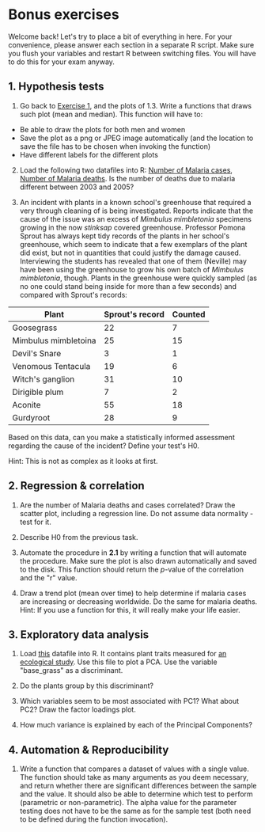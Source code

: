 # Bonus exercises

Welcome back! Let's try to place a bit of everything in here.
For your convenience, please answer each section in a separate R script.
Make sure you flush your variables and restart R between switching files.
You will have to do this for your exam anyway.


## 1. Hypothesis tests

1. Go back to [Exercise 1](ex1.html), and the plots of 1.3. Write a functions that draws such plot (mean and median).
This function will have to:
* Be able to draw the plots for both men and women
* Save the plot as a png or JPEG image automatically (and the location to save the file has to be chosen when invoking the function)
* Have different labels for the different plots

2. Load the following two datafiles into R: [Number of Malaria cases](http://docs.google.com/spreadsheet/pub?key=pp59adS3CHWczfPHQMiqxCg&output=csv), [Number of Malaria deaths](http://docs.google.com/spreadsheet/pub?key=pp59adS3CHWfZGL9qouvTbQ&output=xlsx).
Is the number of deaths due to malaria different between 2003 and 2005?

3. An incident with plants in a known school's greenhouse that required a very through cleaning of is being investigated. Reports indicate that the cause of the issue was an excess of *Mimbulus mimbletonia* specimens growing in the now *stinksap* covered greenhouse. Professor Pomona Sprout has always kept tidy records of the plants in her school's greenhouse, which seem to indicate that a few exemplars of the plant did exist, but not in quantities that could justify the damage caused. Interviewing the students has revealed that one of them (Neville) may have been using the greenhouse to grow his own batch of *Mimbulus mimbletonia*, though. Plants in the greenhouse were quickly sampled (as no one could stand being inside for more than a few seconds) and compared with Sprout's records:

| Plant                | Sprout's record | Counted |
|----------------------|-----------------|---------|
| Goosegrass           | 22              | 7       |
| Mimbulus mimbletoina | 25              | 15      |
| Devil's Snare        | 3               | 1       |
| Venomous Tentacula   | 19              | 6       |
| Witch's ganglion     | 31              | 10      |
| Dirigible plum       | 7               | 2       |
| Aconite              | 55              | 18      |
| Gurdyroot            | 28              | 9       |


Based on this data, can you make a statistically informed assessment regarding the cause of the incident? Define your test's H0.

Hint: This is not as complex as it looks at first.


## 2. Regression & correlation

1. Are the number of Malaria deaths and cases correlated? Draw the scatter plot, including a regression line. Do not assume data normality - test for it.

2. Describe H0 from the previous task.

3. Automate the procedure in **2.1** by writing a function that will automate the procedure. Make sure the plot is also drawn automatically and saved to the disk. This function should return the *p*-value of the correlation and the "r" value.

4. Draw a trend plot (mean over time) to help determine if malaria cases are increasing or decreasing worldwide. Do the same for malaria deaths.
Hint: If you use a function for this, it will really make your life easier.


## 3. Exploratory data analysis

1. Load [this](https://datastore.landcareresearch.co.nz/dataset/43d27a6e-544a-4134-b19f-12c78e6a5652/resource/aa238833-e9e8-4ac1-8ba7-ae2737e0f7f3/download/april-dvp.csv) datafile into R. It contains plant traits measured for [an ecological study](https://catalogue.data.govt.nz/dataset/plant-trait-and-ecosystem-function-data-from-an-intensively-grazed-grassland). Use this file to plot a PCA. Use the variable "base_grass" as a discriminant. 

2. Do the plants group by this discriminant?

3. Which variables seem to be most associated with PC1? What about PC2? Draw the factor loadings plot.

4. How much variance is explained by each of the Principal Components? 


## 4. Automation & Reproducibility

1. Write a function that compares a dataset of values with a single value. The function should take as many arguments as you deem necessary, and return whether there are significant differences between the sample and the value. It should also be able to determine which test to perform (parametric or non-parametric). The alpha value for the parameter testing does not have to be the same as for the sample test (both need to be defined during the function invocation).
